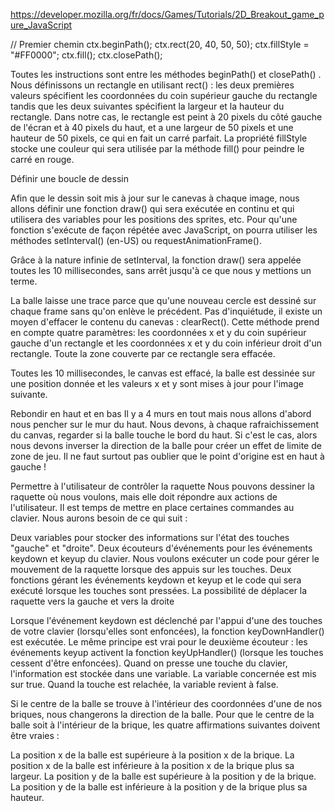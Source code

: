 https://developer.mozilla.org/fr/docs/Games/Tutorials/2D_Breakout_game_pure_JavaScript

// Premier chemin
ctx.beginPath(); 
ctx.rect(20, 40, 50, 50);
ctx.fillStyle = "#FF0000";
ctx.fill();
ctx.closePath();

Toutes les instructions sont entre les méthodes  beginPath() et closePath() . Nous définissons un rectangle en utilisant rect() : les deux premières valeurs spécifient les coordonnées du coin supérieur gauche du rectangle tandis que les deux suivantes spécifient la largeur et la hauteur du rectangle. Dans notre cas, le rectangle est peint à 20 pixels du côté gauche de l'écran et à 40 pixels du haut, et a une largeur de 50 pixels et une hauteur de 50 pixels, ce qui en fait un carré parfait. La propriété fillStyle stocke une couleur qui sera utilisée par la méthode fill() pour peindre le carré en rouge.

Définir une boucle de dessin

Afin que le dessin soit mis à jour sur le canevas à chaque image, nous allons définir une fonction draw() qui sera exécutée en continu et qui utilisera des variables pour les positions des sprites, etc. Pour qu'une fonction s'exécute de façon répétée avec JavaScript, on pourra utiliser les méthodes setInterval() (en-US) ou requestAnimationFrame().

Grâce à la nature infinie de setInterval, la fonction draw() sera appelée toutes les 10 millisecondes, sans arrêt jusqu'à ce que nous y mettions un terme. 

La balle laisse une trace parce que qu'une nouveau cercle est dessiné sur chaque frame sans qu'on enlève le précédent. Pas d'inquiétude, il existe un moyen d'effacer le contenu du canevas : clearRect(). Cette méthode prend en compte quatre paramètres: les coordonnées x et y du coin supérieur gauche d'un rectangle et les coordonnées x et y du coin inférieur droit d'un rectangle. Toute la zone couverte par ce rectangle sera effacée.

Toutes les 10 millisecondes, le canvas est effacé, la balle est dessinée sur une position donnée et les valeurs x et y sont mises à jour pour l'image suivante.

Rebondir en haut et en bas
Il y a 4 murs en tout mais nous allons d'abord nous pencher sur le mur du haut. Nous devons, à chaque rafraichissement du canvas, regarder si la balle touche le bord du haut. Si c'est le cas, alors nous devons inverser la direction de la balle pour créer un effet de limite de zone de jeu. Il ne faut surtout pas oublier que le point d'origine est en haut à gauche !


Permettre à l'utilisateur de contrôler la raquette
Nous pouvons dessiner la raquette où nous voulons, mais elle doit répondre aux actions de l'utilisateur. Il est temps de mettre en place certaines commandes au clavier. Nous aurons besoin de ce qui suit :
 

Deux variables pour stocker des informations sur l'état des touches "gauche" et "droite".
Deux écouteurs d'événements pour les événements keydown et keyup du clavier. Nous voulons exécuter un code pour gérer le mouvement de la raquette lorsque des appuis sur les touches.
Deux fonctions gérant les événements keydown et keyup et le code qui sera exécuté lorsque les touches sont pressées.
La possibilité de déplacer la raquette vers la gauche et vers la droite

Lorsque l'événement keydown est déclenché par l'appui d'une des touches de votre clavier (lorsqu'elles sont enfoncées), la fonction keyDownHandler() est exécutée. Le même principe est vrai pour le deuxième écouteur : les événements keyup activent la fonction keyUpHandler() (lorsque les touches cessent d'être enfoncées).
Quand on presse une touche du clavier, l'information est stockée dans une variable. La variable concernée est mis sur true. Quand la touche est relachée, la variable revient à  false.


Si le centre de la balle se trouve à l'intérieur des coordonnées d'une de nos briques, nous changerons la direction de la balle. Pour que le centre de la balle soit à l'intérieur de la brique, les quatre affirmations suivantes doivent être vraies :

La position x de la balle est supérieure à la position x de la brique.
La position x de la balle est inférieure à la position x de la brique plus sa largeur.
La position y de la balle est supérieure à la position y de la brique.
La position y de la balle est inférieure à la position y de la brique plus sa hauteur.